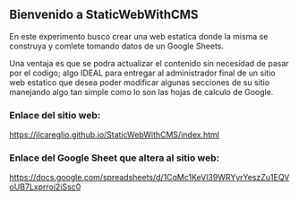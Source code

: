 ## Bienvenido a StaticWebWithCMS

En este experimento busco crear una web estatica donde la misma se construya y comlete tomando datos de un Google Sheets.

Una ventaja es que se podra actualizar el contenido sin necesidad de pasar por el codigo; algo IDEAL para entregar al administrador final de un sitio web estatico que desea poder modificar algunas secciones de su sitio manejando algo tan simple como lo son las hojas de calculo de Google.

### Enlace del sitio web:

https://jlcareglio.github.io/StaticWebWithCMS/index.html

### Enlace del Google Sheet que altera al sitio web:

https://docs.google.com/spreadsheets/d/1CqMc1KeVl39WRYyrYeszZu1EQVoUB7Lxprroi2iSsc0
